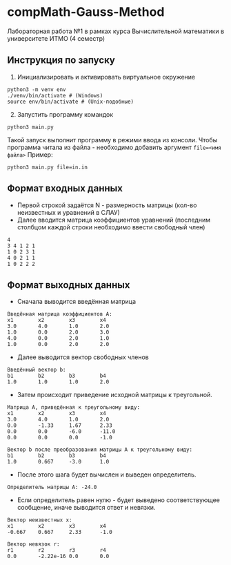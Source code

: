 # compMath-Gauss-Method

Лабораторная работа №1 в рамках курса Вычислительной математики в университете ИТМО (4 семестр)

## Инструкция по запуску

1.  Инициализировать и активировать виртуальное окружение
```shell
python3 -m venv env
./venv/bin/activate # (Windows)
source env/bin/activate # (Unix-подобные)
```
2.  Запустить программу командок
```shell
python3 main.py
```
Такой запуск выполнит программу в режими ввода из консоли.
Чтобы программа читала из файла - необходимо добавить аргумент ```file=<имя файла>```
Пример:
```shell
python3 main.py file=in.in
```

## Формат входных данных
- Первой строкой задаётся N - размерность матрицы (кол-во неизвестных и уравнений в СЛАУ)
- Далее вводится матрица коэффициентов уравнений (последним столбцом каждой строки необходимо ввести свободный член)

```
4
3 4 1 2 1
1 0 2 3 1
4 0 2 1 1
1 0 2 2 2
```

## Формат выходных данных
- Сначала выводится введённая матрица
```
Введённая матрица коэффициентов A:
x1        x2        x3        x4        
3.0       4.0       1.0       2.0       
1.0       0.0       2.0       3.0       
4.0       0.0       2.0       1.0       
1.0       0.0       2.0       2.0 
```
- Далее выводится вектор свободных членов
```
Введённый вектор b:
b1        b2        b3        b4        
1.0       1.0       1.0       2.0   
```
-  Затем происходит приведение исходной матрицы к треугольной.
```
Матрица A, приведённая к треугольному виду: 
x1        x2        x3        x4        
3.0       4.0       1.0       2.0       
0.0       -1.33     1.67      2.33      
0.0       0.0       -6.0      -11.0     
0.0       0.0       0.0       -1.0      

Вектор b после преобразования матрицы A к треугольному виду:
b1        b2        b3        b4        
1.0       0.667     -3.0      1.0      
```
- После этого шага будет вычислен и выведен определитель.
```
Определитель матрицы A: -24.0
```
- Если определитель равен нулю - будет выведено соответствующее сообщение, иначе выводится ответ и невязки.
```
Вектор неизвестных x:
x1        x2        x3        x4        
-0.667    0.667     2.33      -1.0      

Вектор невязок r:
r1        r2        r3        r4        
0.0       -2.22e-16 0.0       0.0       
```